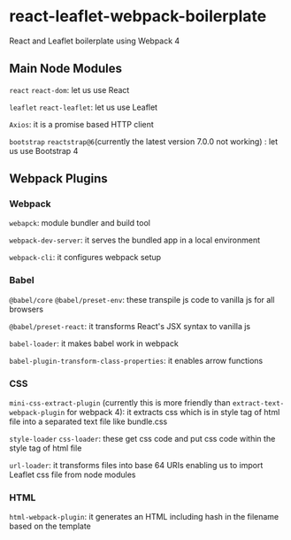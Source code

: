# react-leaflet-webpack-boilerplate
React and Leaflet boilerplate using Webpack 4

## Main Node Modules
`react` `react-dom`: let us use React

`leaflet` `react-leaflet`: let us use Leaflet

`Axios`: it is a promise based HTTP client

`bootstrap` `reactstrap@6`(currently the latest version 7.0.0 not working) : let us use Bootstrap 4

## Webpack Plugins
### Webpack
`webapck`: module bundler and build tool

`webpack-dev-server`: it serves the bundled app in a local environment

`webpack-cli`: it configures webpack setup

### Babel
`@babel/core` `@babel/preset-env`: these transpile js code to vanilla js for all browsers

`@babel/preset-react`: it transforms React's JSX syntax to vanilla js

`babel-loader`: it makes babel work in webpack

`babel-plugin-transform-class-properties`: it enables arrow functions

### CSS
`mini-css-extract-plugin` (currently this is more friendly than `extract-text-webpack-plugin` for webpack 4): it extracts css which is in style tag of html file into a separated text file like bundle.css

`style-loader` `css-loader`: these get css code and put css code within the style tag of html file

`url-loader`: it transforms files into base 64 URIs enabling us to import Leaflet css file from node modules

### HTML
`html-webpack-plugin`: it generates an HTML including hash in the filename based on the template
